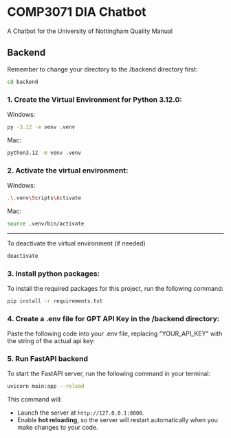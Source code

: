 # COMP3071 DIA Chatbot

A Chatbot for the University of Nottingham Quality Manual

## Backend

Remember to change your directory to the /backend directory first:

```bash
cd backend
```

### 1. Create the Virtual Environment for Python 3.12.0:

Windows:

```bash
py -3.12 -m venv .venv
```

Mac:

```bash
python3.12 -m venv .venv
```

### 2. Activate the virtual environment:

Windows:

```bash
.\.venv\Scripts\Activate
```

Mac:

```bash
source .venv/bin/activate
```

---

To deactivate the virtual environment (if needed)

```bash
deactivate
```

### 3. Install python packages:

To install the required packages for this project, run the following command:

```bash
pip install -r requirements.txt
```

### 4. Create a .env file for GPT API Key in the /backend directory:

Paste the following code into your .env file, replacing "YOUR_API_KEY" with the string of the actual api key:

<!-- ```bash
 = "YOUR_API_KEY"
``` -->

### 5. Run FastAPI backend

To start the FastAPI server, run the following command in your terminal:

```bash
uvicorn main:app --reload
```

This command will:

- Launch the server at `http://127.0.0.1:8000`.
- Enable **hot reloading**, so the server will restart automatically when you make changes to your code.

